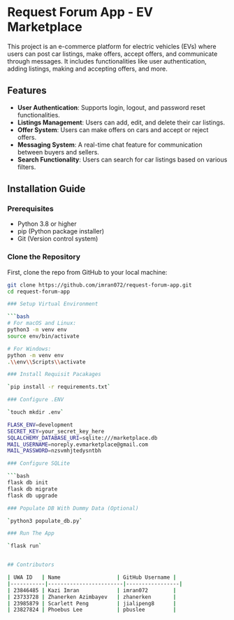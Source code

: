 # Request Forum App - EV Marketplace

This project is an e-commerce platform for electric vehicles (EVs) where users can post car listings, make offers, accept offers, and communicate through messages. It includes functionalities like user authentication, adding listings, making and accepting offers, and more.

## Features

- **User Authentication**: Supports login, logout, and password reset functionalities.
- **Listings Management**: Users can add, edit, and delete their car listings.
- **Offer System**: Users can make offers on cars and accept or reject offers.
- **Messaging System**: A real-time chat feature for communication between buyers and sellers.
- **Search Functionality**: Users can search for car listings based on various filters.

## Installation Guide

### Prerequisites

- Python 3.8 or higher
- pip (Python package installer)
- Git (Version control system)

### Clone the Repository

First, clone the repo from GitHub to your local machine:

```bash
git clone https://github.com/imran072/request-forum-app.git
cd request-forum-app

### Setup Virtual Environment

```bash
# For macOS and Linux:
python3 -m venv env
source env/bin/activate

# For Windows:
python -m venv env
.\\env\\Scripts\\activate

### Install Requisit Pacakages

`pip install -r requirements.txt`

### Configure .ENV

`touch mkdir .env`

FLASK_ENV=development
SECRET_KEY=your_secret_key_here
SQLALCHEMY_DATABASE_URI=sqlite:///marketplace.db
MAIL_USERNAME=noreply.evmarketplace@gmail.com
MAIL_PASSWORD=nzsvmhjtedysntbh

### Configure SQLite

```bash
flask db init
flask db migrate
flask db upgrade

### Populate DB With Dummy Data (Optional)

`python3 populate_db.py`

### Run The App

`flask run`


## Contributors

| UWA ID   | Name                  | GitHub Username |
|-----------|------------------------|-----------------|
| 23846485 | Kazi Imran            | imran072        |
| 23733728 | Zhanerken Azimbayev   | zhanerken       |
| 23985879 | Scarlett Peng         | jialipeng8      |
| 23827824 | Phoebus Lee           | pbuslee         |
